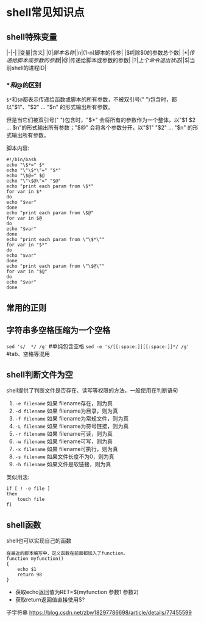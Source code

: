 # shell常见知识点

## shell特殊变量
|-|-|
|变量|含义|
|$0|脚本名称|
|$n|(1-n)脚本的传参|
|$#|除$0的参数总个数|
|$*|传递给脚本或参数的参数|
|$@|传递给脚本或参数的参数|
|$?|上个命令退出状态|
|$$|当前shell的进程ID|

### $*和$@的区别
`$*`和`$@`都表示传递给函数或脚本的所有参数，不被双引号(" ")包含时，都以"$1"、"$2" … "$n" 的形式输出所有参数。

但是当它们被双引号(" ")包含时，"$*" 会将所有的参数作为一个整体，以"$1 $2 … $n"的形式输出所有参数；"$@" 会将各个参数分开，以"$1" "$2" … "$n" 的形式输出所有参数。  

脚本内容:

	#!/bin/bash
	echo "\$*=" $*
	echo "\"\$*\"=" "$*"
	echo "\$@=" $@
	echo "\"\$@\"=" "$@"
	echo "print each param from \$*"
	for var in $*
	do
	echo "$var"
	done
	echo "print each param from \$@"
	for var in $@
	do
	echo "$var"
	done
	echo "print each param from \"\$*\""
	for var in "$*"
	do
	echo "$var"
	done
	echo "print each param from \"\$@\""
	for var in "$@"
	do
	echo "$var"
	done

## 常用的正则
## 字符串多空格压缩为一个空格
`sed 's/  */ /g'`	#单纯包含空格
`sed -e 's/[[:space:]][[:space:]]*/ /g'`	#tab、空格等混用

## shell判断文件为空

shell提供了判断文件是否存在、读写等权限的方法，一般使用在判断语句

1. `-e filename` 如果 filename存在，则为真 
1. `-d filename` 如果 filename为目录，则为真 
1. `-f filename` 如果 filename为常规文件，则为真 
1. `-L filename` 如果 filename为符号链接，则为真 
1. `-r filename` 如果 filename可读，则为真 
1. `-w filename` 如果 filename可写，则为真 
1. `-x filename` 如果 filename可执行，则为真 
1. `-s filename` 如果文件长度不为0，则为真 
1. `-h filename` 如果文件是软链接，则为真

类似用法:

    if [ ! -e file ]   
    then   
        touch file   
    fi  

## shell函数
shell也可以实现自己的函数

	在最近的脚本编写中，定义函数在前面都加入了function。
    function myfunction()
    {
        echo $1
        return 98
    }

- 获取echo返回值为RET=$(myfunction 参数1 参数2)
- 获取return返回值直接使用$?

子字符串
https://blog.csdn.net/zbw18297786698/article/details/77455599